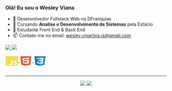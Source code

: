 ### Olá! Eu sou o Wesley Viana

- 🔭 Desenvolvedor Fullstack Web na DFranquias
- 📖 Cursando <strong>Analise e Desenvolvimento de Sistemas</strong> pela Estácio
- 🌱 Estudante Front End & Back End 
- 📫 Contate-me no email: wesley.vmartins.js@gmail.com
 
 <div class="initial">
  <a href="https://github.com/wesleyJs">
  <img height="180em" src="https://github-readme-stats.vercel.app/api?username=wesleyJs&show_icons=true&theme=false&include_all_commits=true&count_private=true"/>
  <img height="180em" src="https://github-readme-stats.vercel.app/api/top-langs/?username=wesleyJs&layout=compact&langs_count=7&theme=false"/>
</div>
<div style="display: inline_block"><br>
  <img align="center" alt="Rafa-Js" height="30" width="40" src="https://raw.githubusercontent.com/devicons/devicon/master/icons/javascript/javascript-plain.svg">
  <img align="center" alt="Rafa-HTML" height="30" width="40" src="https://raw.githubusercontent.com/devicons/devicon/master/icons/html5/html5-original.svg">
  <img align="center" alt="Rafa-CSS" height="30" width="40" 
src="https://raw.githubusercontent.com/devicons/devicon/master/icons/css3/css3-original.svg">
</div>
<br>
<hr>
 <div style="text-align: center"> 
  <a href="https://www.instagram.com/wesley_vmartins/" target="_blank"><img src="https://img.shields.io/badge/-Instagram-%23E4405F?style=for-the-badge&logo=instagram&logoColor=white" target="_blank"></a>
  <a href="https://www.linkedin.com/in/wesley-martins-103430207/" target="_blank"><img src="https://img.shields.io/badge/-LinkedIn-%230077B5?style=for-the-badge&logo=linkedin&logoColor=white" target="_blank"></a>  
</div>
